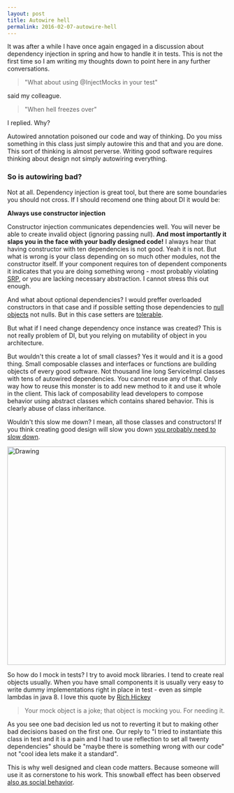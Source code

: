 ```yaml
---
layout: post
title: Autowire hell 
permalink: 2016-02-07-autowire-hell
---
```

It was after a while I have once again engaged in a discussion about dependency injection in spring and how to handle it in tests. This is not the first time so I am writing my thoughts down to point here in any further conversations.

> "What about using @InjectMocks in your test" 

said my colleague. 

> "When hell freezes over" 

I replied. Why?

Autowired annotation poisoned our code and way of thinking. Do you miss something in this class just simply autowire this and that and you are done. This sort of thinking is almost perverse. Writing good software requires thinking about design not simply autowiring everything.

### So is autowiring bad? 
Not at all. Dependency injection is great tool, but there are some boundaries you should not cross.
If I should recomend one thing about DI it would be:

**Always use constructor injection**

Constructor injection communicates dependencies well.
You will never be able to create invalid object (ignoring passing null). 
**And most importantly it slaps you in the face with your badly designed code!** I always hear that having constructor with ten dependencies is not good. Yeah it is not. But what is wrong is your class depending on so much other modules, not the constructor itself. If your component requires ton of dependent components it indicates that you are doing something wrong - most probably violating [SRP](http://butunclebob.com/ArticleS.UncleBob.PrinciplesOfOod), or you are lacking necessary abstraction. I cannot stress this out enough. 

And what about optional dependencies? I would preffer overloaded constructors in that case and if possible setting those dependencies to [null objects](https://martinfowler.com/eaaCatalog/specialCase.html) not nulls. But in this case setters are [tolerable](https://xkcd.com/292/).

But what if I need change dependency once instance was created? This is not really problem of DI, but you relying on mutability of object in you architecture.

But wouldn't this create a lot of small classes? Yes it would and it is a good thing. Small composable classes and interfaces or functions are building objects of every good software. Not thousand line long ServiceImpl classes with tens of autowired dependencies. You cannot reuse any of that. Only way how to reuse this monster is to add new method to it and use it whole in the client. This lack of composability lead developers to compose behavior using abstract classes which contains shared behavior. This is clearly abuse of class inheritance. 

Wouldn't this slow me down? I mean, all those classes and constructors! If you think creating good design will slow you down [you probably need to slow down](https://twitter.com/compscifact/status/664484395127062528).

<img src="https://i2.wp.com/ecbiz168.inmotionhosting.com/~perfor21/performancemanagementcompanyblog.com/wp-content/uploads/2014/03/tobusytoimprove.jpg" alt="Drawing" style="width: 500px;"/>

So how do I mock in tests? I try to avoid mock libraries. I tend to create real objects usually. When you have small components it is usually very easy to write dummy implementations right in place in test - even as simple lambdas in java 8. I love this  quote by [Rich Hickey](https://twitter.com/richhickey?lang=en)
 
> Your mock object is a joke; that object is mocking you. For needing it.

As you see one bad decision led us not to reverting it but to making other bad decisions based on the first one. 
Our reply to "I tried to instantiate this class in test and it is a pain and I had to use reflection to set all twenty dependencies" should be "maybe there is something wrong with our code" not "cool idea lets make it a&nbsp;standard".

This is why well designed and clean code matters. Because someone will use it as cornerstone to his work. This snowball effect has been observed [also as social behavior](https://en.wikipedia.org/wiki/Broken_windows_theory).